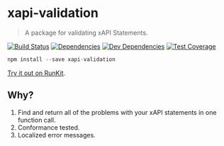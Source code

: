 # xapi-validation
> A package for validating xAPI Statements.

[![Build Status](https://travis-ci.org/LearningLocker/xapi-validation.svg?branch=master)](https://travis-ci.org/LearningLocker/xapi-validation)
[![Dependencies](https://david-dm.org/LearningLocker/xapi-validation.svg)](https://david-dm.org/LearningLocker/xapi-validation)
[![Dev Dependencies](https://david-dm.org/LearningLocker/xapi-validation/dev-status.svg)](https://david-dm.org/LearningLocker/xapi-validation?type=dev)
[![Test Coverage](https://codecov.io/gh/LearningLocker/xapi-validation/branch/master/graph/badge.svg)](https://codecov.io/gh/LearningLocker/xapi-validation)

```js
npm install --save xapi-validation
```

[Try it out on RunKit](https://runkit.com/58834fa5d14b5b0013806bde/5883507a9faa130014213d6a).

## Why?
1. Find and return all of the problems with your xAPI statements in one function call.
2. Conformance tested.
3. Localized error messages.
